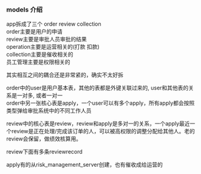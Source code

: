 

### models 介绍
app拆成了三个 order review collection <br/>
order主要是用户的申请<br/>
review主要是审批人员审批的结果<br/>
operation主要是运营相关的(打款 扣款)<br/>
collection主要是催收相关的<br/>
员工管理主要是权限相关的<br/>

其实相互之间的耦合还是非常紧的，确实不太好拆

order中的user是用户基本表，其他的表都是外键关联过来的, user和其他表的关系是一对多, 或者一对一<br/>
order中另一张核心表是apply，一个user可以有多个apply，所有apply都会按照类型弹给审批系统中的不同工作人员<br/>

review中的核心表是review，review和apply是多对一的关系，一个apply最近一个review是正在处理/完成该订单的人，可以被高权限的调整分配给其他人。老的review会保留，做绩效核算用。

review下面有多条reviewrecord


apply有的从risk_management_server创建，也有催收成给运营的
